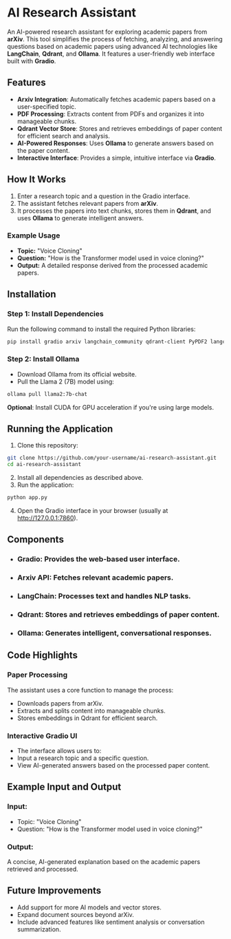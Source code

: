 # AI Research Assistant  

An AI-powered research assistant for exploring academic papers from **arXiv**. This tool simplifies the process of fetching, analyzing, and answering questions based on academic papers using advanced AI technologies like **LangChain**, **Qdrant**, and **Ollama**. It features a user-friendly web interface built with **Gradio**.  

## Features  
- **Arxiv Integration**: Automatically fetches academic papers based on a user-specified topic.  
- **PDF Processing**: Extracts content from PDFs and organizes it into manageable chunks.  
- **Qdrant Vector Store**: Stores and retrieves embeddings of paper content for efficient search and analysis.  
- **AI-Powered Responses**: Uses **Ollama** to generate answers based on the paper content.  
- **Interactive Interface**: Provides a simple, intuitive interface via **Gradio**.  

## How It Works  
1. Enter a research topic and a question in the Gradio interface.  
2. The assistant fetches relevant papers from **arXiv**.  
3. It processes the papers into text chunks, stores them in **Qdrant**, and uses **Ollama** to generate intelligent answers.  

### Example Usage  
- **Topic:** "Voice Cloning"  
- **Question:** "How is the Transformer model used in voice cloning?"  
- **Output:** A detailed response derived from the processed academic papers.  

## Installation  

### Step 1: Install Dependencies  
Run the following command to install the required Python libraries:  
```bash  
pip install gradio arxiv langchain_community qdrant-client PyPDF2 langchain
```
### Step 2: Install Ollama
- Download Ollama from its official website.
- Pull the Llama 2 (7B) model using:
```bash
ollama pull llama2:7b-chat  
```
**Optional**: Install CUDA for GPU acceleration if you're using large models.

## Running the Application
1. Clone this repository:
```bash
git clone https://github.com/your-username/ai-research-assistant.git  
cd ai-research-assistant  
```
2. Install all dependencies as described above.
3. Run the application:
```bash
python app.py  
```
4. Open the Gradio interface in your browser (usually at http://127.0.0.1:7860).
## Components
- ### Gradio: Provides the web-based user interface.
- ### Arxiv API: Fetches relevant academic papers.
- ### LangChain: Processes text and handles NLP tasks.
- ### Qdrant: Stores and retrieves embeddings of paper content.
- ### Ollama: Generates intelligent, conversational responses.

  
## Code Highlights

### Paper Processing
The assistant uses a core function to manage the process:

- Downloads papers from arXiv.
- Extracts and splits content into manageable chunks.
- Stores embeddings in Qdrant for efficient search.
  
### Interactive Gradio UI

- The interface allows users to:
- Input a research topic and a specific question.
- View AI-generated answers based on the processed paper content.


## Example Input and Output

### Input:
- Topic: "Voice Cloning"
- Question: "How is the Transformer model used in voice cloning?"
  
### Output:
A concise, AI-generated explanation based on the academic papers retrieved and processed.


## Future Improvements
- Add support for more AI models and vector stores.
- Expand document sources beyond arXiv.
- Include advanced features like sentiment analysis or conversation summarization.

  



